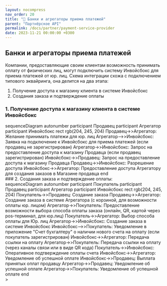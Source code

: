 ```yaml
---
layout: nocompress
nav_order: 20
title: "🧾 Банки и агрегаторы приема платежей"
parent: "Партнёрское API"
permalink: /docs/partner/payment-service-provider
date: 2023-11-21 00:00:00 +0300
---
```


## Банки и агрегаторы приема платежей
Компании, предоставляющие своим клиентам возможность принимать оплату от физических лиц, могут подключить систему Инвойсбокс для приема платежей от юр. лиц. 
Схема интеграции схожа с подключением типового эквайринга, она делится на два этапа:
1. Получение доступа к магазину клиента в системе Инвойсбокс
2. Создания заказа и подтверждение оплаты

### 1. Получение доступа к магазину клиента в системе Инвойсбокс
<div class="mermaid">
sequenceDiagram
    autonumber
    participant Продавец
    participant Агрегатор
    participant Инвойсбокс
    rect rgb(204, 245, 204)
        Продавец->>Агрегатор: Желание принимать платежи для юр. лиц
        Агрегатор-->>Инвойсбокс: Заявка на подключение к Инвойсбокс для приема платежей (если продавец не зарегистрирован)
        Агрегатор->>Инвойсбокс: Запрос на предоставление доступа к магазину Продавца (если продавец зарегистрирован)
        Инвойсбокс->>Продавец: Запрос на предоставление доступа к магазину Продавца
        Продавец->>Инвойсбокс: Разрешение доступа
        Инвойсбокс->>Агрегатор: Предоставление доступа Агрегатору для создания заказов в Магазине продавца
    end
</div>
### 2. Создания заказа и подтверждение оплаты:
<div class="mermaid">
sequenceDiagram
    autonumber
    participant Покупатель
    participant Продавец
    participant Агрегатор
    participant Инвойсбокс 
    rect rgb(204, 245, 204)
        Покупатель->>Продавец: Создание заказа
        Продавец->>Агрегатор: Создание заказа в системе Агрегатора (с корзиной, для возможности оплаты юр. лицом)
        Агрегатор->>Покупатель: Предоставление возможности выбора способа оплаты заказа (онлайн, QR, картой через pos-терминал, для юр.лиц)
        Покупатель->>Агрегатор: Выбор способа оплаты для Юр. лиц
        Агрегатор->>Инвойсбокс: Создание заказа в системе Инвойсбокс
        Инвойсбокс-->>Покупатель: Уведомление в приложение "Счет бухгалтеру" о наличии нового счета на оплату (если покупатель зарегистрирован)
        Инвойсбокс->>Агрегатор: Передача ссылки на оплату
        Агрегатор->>Покупатель: Передача ссылки на оплату (через каналы связи или в виде QR кода)
        Покупатель->>Инвойсбокс: Оперативное подтверждение оплаты счета
        Инвойсбокс->>Агрегатор: Уведомление об успешной оплате
        Инвойсбокс->>Продавец: Выплата принятых оплат продавцу
        Агрегатор->>Продавец: Уведомление об успешной оплате
        Агрегатор->>Покупатель: Уведомление об успешной оплате
    end
</div>>
